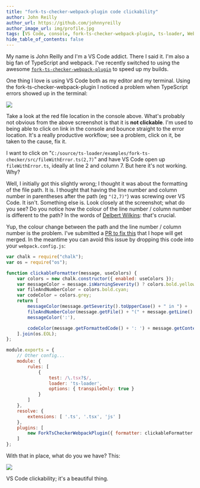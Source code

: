```yaml
---
title: "fork-ts-checker-webpack-plugin code clickability"
author: John Reilly
author_url: https://github.com/johnnyreilly
author_image_url: img/profile.jpg
tags: [VS Code, console, fork-ts-checker-webpack-plugin, ts-loader, Webpack]
hide_table_of_contents: false
---
```

My name is John Reilly and I'm a VS Code addict. There I said it. I'm also a big fan of TypeScript and webpack. I've recently switched to using the awesome [`fork-ts-checker-webpack-plugin`](<https://www.npmjs.com/package/fork-ts-checker-webpack-plugin>) to speed up my builds.

 One thing I love is using VS Code both as my editor and my terminal. Using the fork-ts-checker-webpack-plugin I noticed a problem when TypeScript errors showed up in the terminal:

![](https://2.bp.blogspot.com/-XRG_JvUHkTQ/Wbds0uKYYzI/AAAAAAAAGes/ol8enPs6lLwRTdv8Uhml3cQdfJPji6nvACLcBGAs/s640/Screenshot%2B2017-09-12%2B06.12.25.png)

Take a look at the red file location in the console above. What's probably not obvious from the above screenshot is that it is **not clickable**. I'm used to being able to click on link in the console and bounce straight to the error location. It's a really productive workflow; see a problem, click on it, be taken to the cause, fix it.

I want to click on "`C:/source/ts-loader/examples/fork-ts-checker/src/fileWithError.ts(2,7)`" and have VS Code open up `fileWithError.ts`, ideally at line 2 and column 7. But here it's not working. Why?

Well, I initially got this slightly wrong; I thought it was about the formatting of the file path. It is. I thought that having the line number and column number in parentheses after the path (eg `"(2,7)"`) was screwing over VS Code. It isn't. Something else is. Look closely at the screenshot; what do you see? Do you notice how the colour of the line number / column number is different to the path? In the words of [Delbert Wilkins](<https://youtu.be/281jMxOvP5k>): that's crucial.

Yup, the colour change between the path and the line number / column number is the problem. I've submitted a [PR to fix this](<https://github.com/Realytics/fork-ts-checker-webpack-plugin/pull/48>) that I hope will get merged. In the meantime you can avoid this issue by dropping this code into your `webpack.config.js`:

```js
var chalk = require("chalk");
var os = require("os");

function clickableFormatter(message, useColors) {
    var colors = new chalk.constructor({ enabled: useColors });
    var messageColor = message.isWarningSeverity() ? colors.bold.yellow : colors.bold.red;
    var fileAndNumberColor = colors.bold.cyan;
    var codeColor = colors.grey;
    return [
        messageColor(message.getSeverity().toUpperCase() + " in ") +
        fileAndNumberColor(message.getFile() + "(" + message.getLine() + "," + message.getCharacter() + ")") +
        messageColor(':'),

        codeColor(message.getFormattedCode() + ': ') + message.getContent()
    ].join(os.EOL);
};

module.exports = {
    // Other config...
    module: {
        rules: [
            {
                test: /\.tsx?$/,
                loader: 'ts-loader',
                options: { transpileOnly: true }
            }
        ]
    },
    resolve: {
        extensions: [ '.ts', '.tsx', 'js' ]
    },
    plugins: [
        new ForkTsCheckerWebpackPlugin({ formatter: clickableFormatter }) // Here we get our clickability back
    ]
};
```

With that in place, what do you we have? This:

![](https://2.bp.blogspot.com/-nCA_UAzk7jQ/WbdyV9bxZ1I/AAAAAAAAGe8/9d5RJ6DsF3opycHZcPDNYYMScezFGRXCQCLcBGAs/s640/Screenshot%2B2017-09-12%2B06.35.48.png)

VS Code clickability; it's a beautiful thing.


